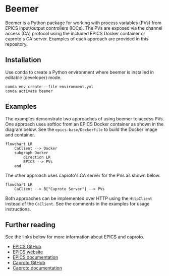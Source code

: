 # Beemer

Beemer is a Python package for working with process variables (PVs) from EPICS input/output controllers (IOCs). The PVs are exposed via the channel access (CA) protocol using the included EPICS Docker container or caproto's CA server. Examples of each approach are provided in this repository.

## Installation

Use conda to create a Python environment where beemer is installed in editable (developer) mode.

```
conda env create --file environment.yml
conda activate beemer
```

## Examples

The examples demonstrate two approaches of using beemer to access PVs. One approach uses softIoc from an EPICS Docker container as shown in the diagram below. See the `epics-base/Dockerfile` to build the Docker image and container.

```mermaid
flowchart LR
    CaClient --> Docker
    subgraph Docker
        direction LR
        EPICS --> PVs
    end
```

The other approach uses caproto's CA server for the PVs as shown below.

```mermaid
flowchart LR
    CaClient --> B["Caproto Server"] --> PVs
```

Both approaches can be implemented over HTTP using the `HttpClient` instead of the `CaClient`. See the comments in the examples for usage instructions.

## Further reading

See the links below for more information about EPICS and caproto.

- [EPICS GitHub](https://github.com/epics-base/epics-base)
- [EPICS website](https://epics-controls.org)
- [EPICS documentation](https://docs.epics-controls.org)
- [Caproto GitHub](https://github.com/caproto/caproto)
- [Caproto documentation](https://caproto.github.io/caproto/)
